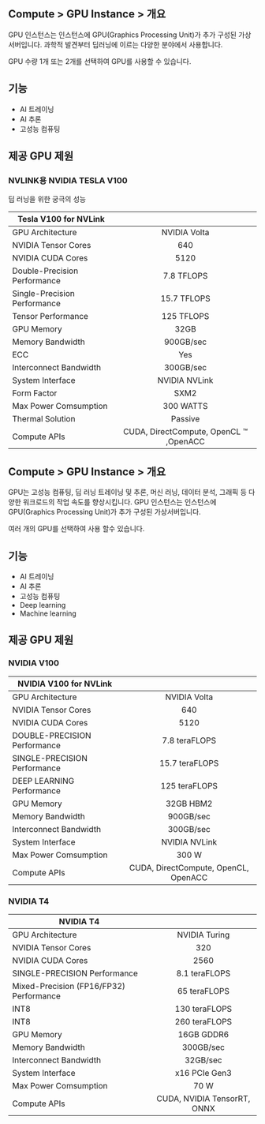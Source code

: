 ## Compute > GPU Instance > 개요

GPU 인스턴스는 인스턴스에 GPU(Graphics Processing Unit)가 추가 구성된 가상서버입니다.
과학적 발견부터 딥러닝에 이르는 다양한 분야에서 사용합니다.

GPU 수량 1개 또는 2개를 선택하여 GPU를 사용할 수 있습니다.

## 기능

* AI 트레이닝
* AI 추론
* 고성능 컴퓨팅

## 제공 GPU 제원

### NVLINK용 NVIDIA TESLA V100

딥 러닝을 위한 궁극의 성능

| Tesla V100 for NVLink |  |
| --- | :---: |
| GPU Architecture | NVIDIA Volta |
| NVIDIA Tensor Cores | 640 |
| NVIDIA CUDA Cores | 5120 |
| Double-Precision Performance | 7.8 TFLOPS |
| Single-Precision Performance | 15.7 TFLOPS |
| Tensor Performance | 125 TFLOPS |
| GPU Memory | 32GB |
| Memory Bandwidth | 900GB/sec |
| ECC | Yes |
| Interconnect Bandwidth | 300GB/sec |
| System Interface | NVIDIA NVLink |
| Form Factor | SXM2 |
| Max Power Comsumption | 300 WATTS |
| Thermal Solution | Passive |
| Compute APIs | CUDA, DirectCompute, OpenCL ™ ,OpenACC |

## Compute > GPU Instance > 개요

GPU는 고성능 컴퓨팅, 딥 러닝 트레이닝 및 추론, 머신 러닝, 데이터 분석, 그래픽 등 다양한 워크로드의 작업 속도를 향상시킵니다.
GPU 인스턴스는 인스턴스에 GPU(Graphics Processing Unit)가 추가 구성된 가상서버입니다.

여러 개의 GPU를 선택하여 사용 할수 있습니다.


## 기능

* AI 트레이닝
* AI 추론
* 고성능 컴퓨팅
* Deep learning
* Machine learning

## 제공 GPU 제원

### NVIDIA V100

| NVIDIA V100 for NVLink | |
| ----------------------------- | :----------------------------------: |
| GPU  Architecture             |             NVIDIA Volta             |
| NVIDIA Tensor Cores           |                 640                  |
| NVIDIA CUDA Cores             |                 5120                 |
| DOUBLE-PRECISION Performance  |            7.8 teraFLOPS             |
| SINGLE-PRECISION  Performance |            15.7 teraFLOPS            |
| DEEP LEARNING Performance     |            125 teraFLOPS             |
| GPU Memory                    |              32GB HBM2               |
| Memory Bandwidth              |              900GB/sec               |
| Interconnect Bandwidth        |              300GB/sec               |
| System Interface              |            NVIDIA NVLink             |
| Max Power Comsumption         |                300 W                 |
| Compute APIs                  | CUDA, DirectCompute, OpenCL, OpenACC |


### NVIDIA T4

| NVIDIA  T4                               |                             |
| ---------------------------------------- | :---------------------------: |
| GPU Architecture                         | NVIDIA Turing               |
| NVIDIA Tensor Cores                      | 320                         |
| NVIDIA CUDA Cores                        | 2560                        |
| SINGLE-PRECISION  Performance            | 8.1 teraFLOPS               |
| Mixed-Precision  (FP16/FP32) Performance | 65 teraFLOPS                |
| INT8                                     | 130 teraFLOPS               |
| INT8                                     | 260 teraFLOPS               |
| GPU Memory                               | 16GB GDDR6                  |
| Memory Bandwidth                         | 300GB/sec                   |
| Interconnect Bandwidth                   | 32GB/sec                    |
| System Interface                         | x16 PCIe Gen3               |
| Max Power Comsumption                    | 70 W                        |
| Compute APIs                             | CUDA, NVIDIA TensorRT, ONNX |
